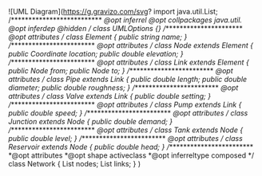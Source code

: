 ![UML Diagram](https://g.gravizo.com/svg?
import java.util.List;
/**************************
 *@opt inferrel
 *@opt collpackages java.util.*
 *@opt inferdep
 *@hidden
 */
class UMLOptions {}
/**************************
*@opt attributes
*/
class Element {
    public string name;
}
/**************************
*@opt attributes
*/
class Node extends Element {
    public Coordinate location;
    public double elevation;
}
/**************************
*@opt attributes
*/
class Link extends Element {
    public Node from;
    public Node to;
}
/**************************
*@opt attributes
*/
class Pipe extends Link {
    public double length;
    public double diameter;
    public double roughness;
}
/**************************
*@opt attributes
*/
class Valve extends Link {
    public double setting;
}
/**************************
*@opt attributes
*/
class Pump extends Link {
    public double speed;
}
/**************************
*@opt attributes
*/
class Junction extends Node {
    public double demand;
}
/**************************
*@opt attributes
*/
class Tank extends Node {
    public double level;
}
/**************************
*@opt attributes
*/
class Reservoir extends Node {
    public double head;
}
/**************************
*@opt attributes
*@opt shape activeclass
*@opt inferreltype composed
*/
class Network {
 List<Node> nodes;
 List<Link> links;
}
)

